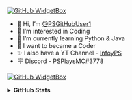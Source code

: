 [![GitHub WidgetBox](https://github-widgetbox.vercel.app/api/profile?username=PSGitHubUser1&theme=dark&data=followers,repositories,stars,commits)](https://github.com/Jurredr/github-widgetbox)
- 👋 Hi, I’m [@PSGitHubUser1](https://github.com/PSGitHubUser1)
- 👀 I’m interested in Coding
- 🌱 I’m currently learning Python & Java
- 🤖 I want to became a Coder
- ✨ I also have a YT Channel - [InfoyPS](https://youtube.com/@infoyps)
- 🪧 Discord - PSPlaysMC#3778
    
[![GitHub WidgetBox](https://github-widgetbox.vercel.app/api/skills?languages=js,c,c++,c#,java,git,python,html,css,bash,xml,json,yaml,powershell,markdown&includeNames=true&theme=dark)](https://github.com/Jurredr/github-widgetbox)

<details>
  <summary><b>GitHub Stats</b></summary>
  <br />
 
  <div>
    
[![Infoy's GitHub Stats](https://github-readme-stats-git-masterrstaa-rickstaa.vercel.app/api?username=PSGitHubUser1&show_icons=true&theme=dark)](https://github.com/anuraghazra/github-readme-stats)
  </div>

  <div>
    
[![Top Langs](https://github-readme-stats-git-masterrstaa-rickstaa.vercel.app/api/top-langs?username=PSGitHubUser1&theme=dark&show_icons=true)](https://github.com/anuraghazra/github-readme-stats)
  </div>
</details>


<!--
PSGitHubUser1/PSGitHubUser1 is a ✨ special ✨ repository because its `README.md` (this file) appears on your GitHub profile.
You can click the Preview link to take a look at your changes.
--->
